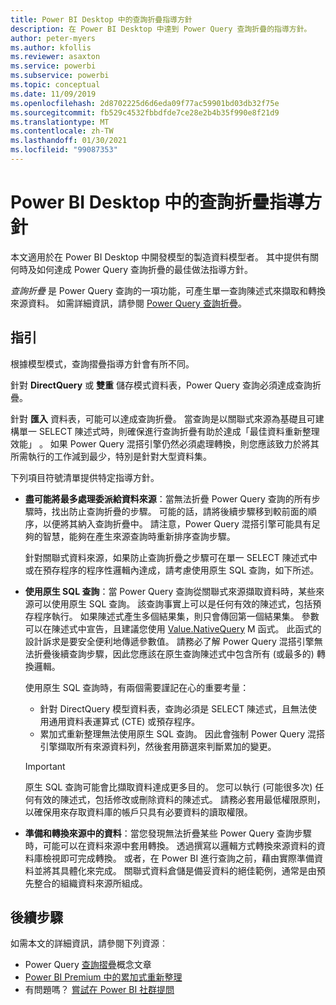 ```yaml
---
title: Power BI Desktop 中的查詢折疊指導方針
description: 在 Power BI Desktop 中達到 Power Query 查詢折疊的指導方針。
author: peter-myers
ms.author: kfollis
ms.reviewer: asaxton
ms.service: powerbi
ms.subservice: powerbi
ms.topic: conceptual
ms.date: 11/09/2019
ms.openlocfilehash: 2d8702225d6d6eda09f77ac59901bd03db32f75e
ms.sourcegitcommit: fb529c4532fbbdfde7ce28e2b4b35f990e8f21d9
ms.translationtype: MT
ms.contentlocale: zh-TW
ms.lasthandoff: 01/30/2021
ms.locfileid: "99087353"
---
```

# <a name="query-folding-guidance-in-power-bi-desktop"></a>Power BI Desktop 中的查詢折疊指導方針

本文適用於在 Power BI Desktop 中開發模型的製造資料模型者。 其中提供有關何時及如何達成 Power Query 查詢折疊的最佳做法指導方針。

_查詢折疊_ 是 Power Query 查詢的一項功能，可產生單一查詢陳述式來擷取和轉換來源資料。 如需詳細資訊，請參閱 [Power Query 查詢折疊](/power-query/power-query-folding)。

## <a name="guidance"></a>指引

根據模型模式，查詢摺疊指導方針會有所不同。

針對 **DirectQuery** 或 **雙重** 儲存模式資料表，Power Query 查詢必須達成查詢折疊。

針對 **匯入** 資料表，可能可以達成查詢折疊。 當查詢是以關聯式來源為基礎且可建構單一 SELECT 陳述式時，則確保進行查詢折疊有助於達成「最佳資料重新整理效能」  。 如果 Power Query 混搭引擎仍然必須處理轉換，則您應該致力於將其所需執行的工作減到最少，特別是針對大型資料集。

下列項目符號清單提供特定指導方針。

- **盡可能將最多處理委派給資料來源**：當無法折疊 Power Query 查詢的所有步驟時，找出防止查詢折疊的步驟。 可能的話，請將後續步驟移到較前面的順序，以便將其納入查詢折疊中。 請注意，Power Query 混搭引擎可能具有足夠的智慧，能夠在產生來源查詢時重新排序查詢步驟。

    針對關聯式資料來源，如果防止查詢折疊之步驟可在單一 SELECT 陳述式中或在預存程序的程序性邏輯內達成，請考慮使用原生 SQL 查詢，如下所述。

- **使用原生 SQL 查詢**：當 Power Query 查詢從關聯式來源擷取資料時，某些來源可以使用原生 SQL 查詢。 該查詢事實上可以是任何有效的陳述式，包括預存程序執行。 如果陳述式產生多個結果集，則只會傳回第一個結果集。 參數可以在陳述式中宣告，且建議您使用 [Value.NativeQuery](/powerquery-m/value-nativequery) M 函式。 此函式的設計訴求是要安全便利地傳遞參數值。 請務必了解 Power Query 混搭引擎無法折疊後續查詢步驟，因此您應該在原生查詢陳述式中包含所有 (或最多的) 轉換邏輯。

    使用原生 SQL 查詢時，有兩個需要謹記在心的重要考量：

    - 針對 DirectQuery 模型資料表，查詢必須是 SELECT 陳述式，且無法使用通用資料表運算式 (CTE) 或預存程序。
    - 累加式重新整理無法使用原生 SQL 查詢。 因此會強制 Power Query 混搭引擎擷取所有來源資料列，然後套用篩選來判斷累加的變更。

    > [!IMPORTANT]
    > 原生 SQL 查詢可能會比擷取資料達成更多目的。 您可以執行 (可能很多次) 任何有效的陳述式，包括修改或刪除資料的陳述式。 請務必套用最低權限原則，以確保用來存取資料庫的帳戶只具有必要資料的讀取權限。

- **準備和轉換來源中的資料**：當您發現無法折疊某些 Power Query 查詢步驟時，可能可以在資料來源中套用轉換。 透過撰寫以邏輯方式轉換來源資料的資料庫檢視即可完成轉換。 或者，在 Power BI 進行查詢之前，藉由實際準備資料並將其具體化來完成。 關聯式資料倉儲是備妥資料的絕佳範例，通常是由預先整合的組織資料來源所組成。

## <a name="next-steps"></a>後續步驟

如需本文的詳細資訊，請參閱下列資源︰

- Power Query [查詢摺疊](/power-query/power-query-folding)概念文章
- [Power BI Premium 中的累加式重新整理](../admin/service-premium-incremental-refresh.md)
- 有問題嗎？ [嘗試在 Power BI 社群提問](https://community.powerbi.com/)

